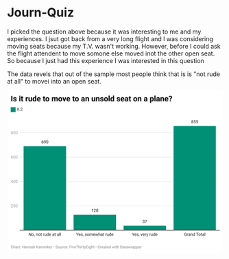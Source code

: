 # Journ-Quiz


I picked the question above because it was interesting to me and my experiences. I jsut got back from a very long flight and I was considering moving seats because my T.V. wasn't working. However, before I could ask the flight attendent to move somone else moved inot the other open seat. So because I just had this experience I was interested in this question 

The data revels that out of the sample most people think that is is "not rude at all" to movei into an open seat.

![Data illustrating people's ideas on moving to an open airplane seat](r9IlF-is-it-rude-to-move-to-an-unsold-seat-on-a-plane-.png
)
